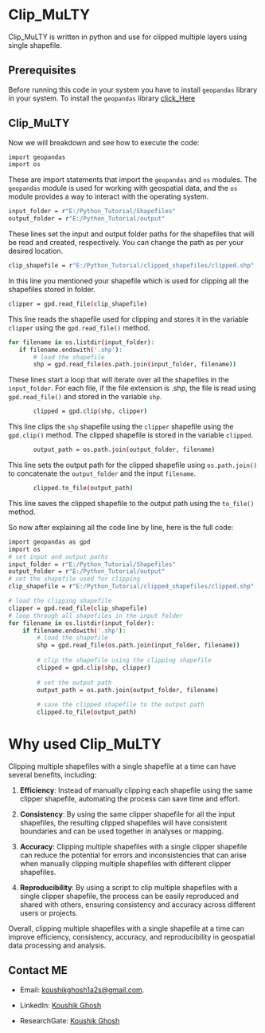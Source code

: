 # Clip_MuLTY

Clip_MuLTY is written in python and use for clipped multiple layers using single shapefile.

## Prerequisites

Before running this code in your system you have to install `geopandas` library in your system. To install the `geopandas` library [click_Here](https://geopandas.org/en/stable/getting_started/install.html)

## Clip_MuLTY
Now we will breakdown and see how to execute the code: 

```bash
import geopandas
import os
```
These are import statements that import the `geopandas` and `os` modules. The `geopandas` module is used for working with geospatial data, and the `os` module provides a way to interact with the operating system.

```bash
input_folder = r"E:/Python_Tutorial/Shapefiles"
output_folder = r"E:/Python_Tutorial/output"
```
These lines set the input and output folder paths for the shapefiles that will be read and created, respectively. You can change the path as per your desired location.

```bash
clip_shapefile = r"E:/Python_Tutorial/clipped_shapefiles/clipped.shp"
```
In this line you mentioned your shapefile which is used for clipping all the shapefiles stored in folder.

 ```bash
clipper = gpd.read_file(clip_shapefile)
```
This line reads the shapefile used for clipping and stores it in the variable `clipper` using the `gpd.read_file()` method.

 ```bash
for filename in os.listdir(input_folder):
    if filename.endswith('.shp'):
        # load the shapefile
        shp = gpd.read_file(os.path.join(input_folder, filename))
```
These lines start a loop that will iterate over all the shapefiles in the `input_folder`. For each file, if the file extension is .shp, the file is read using `gpd.read_file()` and stored in the variable `shp`.

```bash
       clipped = gpd.clip(shp, clipper)
```
This line clips the `shp` shapefile using the `clipper` shapefile using the `gpd.clip()` method. The clipped shapefile is stored in the variable `clipped`.

```bash
       output_path = os.path.join(output_folder, filename)
```
This line sets the output path for the clipped shapefile using `os.path.join()` to concatenate the `output_folder` and the input `filename`.

```bash
       clipped.to_file(output_path)
```
This line saves the clipped shapefile to the output path using the `to_file()` method.

So now after explaining all the code line by line, here is the full code:

```bash
import geopandas as gpd
import os
# set input and output paths
input_folder = r"E:/Python_Tutorial/Shapefiles"
output_folder = r"E:/Python_Tutorial/output"
# set the shapefile used for clipping
clip_shapefile = r"E:/Python_Tutorial/clipped_shapefiles/clipped.shp"

# load the clipping shapefile
clipper = gpd.read_file(clip_shapefile)
# loop through all shapefiles in the input folder
for filename in os.listdir(input_folder):
    if filename.endswith('.shp'):
        # load the shapefile
        shp = gpd.read_file(os.path.join(input_folder, filename))
        
        # clip the shapefile using the clipping shapefile
        clipped = gpd.clip(shp, clipper)
        
        # set the output path
        output_path = os.path.join(output_folder, filename)
        
        # save the clipped shapefile to the output path
        clipped.to_file(output_path)
```

# Why used Clip_MuLTY
Clipping multiple shapefiles with a single shapefile at a time can have several benefits, including:

1. **Efficiency**: Instead of manually clipping each shapefile using the same clipper shapefile, automating the process can save time and effort.

2. **Consistency**: By using the same clipper shapefile for all the input shapefiles, the resulting clipped shapefiles will have consistent boundaries and can be used together in analyses or mapping.

3. **Accuracy**: Clipping multiple shapefiles with a single clipper shapefile can reduce the potential for errors and inconsistencies that can arise when manually clipping multiple shapefiles with different clipper shapefiles.

4. **Reproducibility**: By using a script to clip multiple shapefiles with a single clipper shapefile, the process can be easily reproduced and shared with others, ensuring consistency and accuracy across different users or projects.

Overall, clipping multiple shapefiles with a single shapefile at a time can improve efficiency, consistency, accuracy, and reproducibility in geospatial data processing and analysis.

## Contact ME
* Email: koushikghosh1a2s@gmail.com.

* LinkedIn: [Koushik Ghosh](https://www.linkedin.com/in/koushik-ghosh-490761192/)

* ResearchGate: [Koushik Ghosh](https://www.researchgate.net/profile/Koushik-Ghosh-23)




